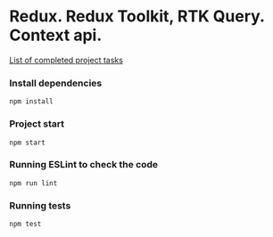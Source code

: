# Redux. Redux Toolkit, RTK Query. Context api.

[List of completed project tasks](https://github.com/rolling-scopes-school/tasks/blob/master/react/modules/tasks/redux.md)

### Install dependencies

```shell
npm install
```

### Project start

```shell
npm start
```

### Running ESLint to check the code

```shell
npm run lint
```

### Running tests

```shell
npm test
```
